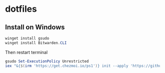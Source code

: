 # dotfiles

## Install on Windows

```powershell
winget install gsudo
winget install Bitwarden.CLI
```

Then restart terminal

```powershell
gsudo Set-ExecutionPolicy Unrestricted
iex "&{$(irm 'https://get.chezmoi.io/ps1')} init --apply 'https://github.com/NickSeagull/dotfiles.git'"
```

